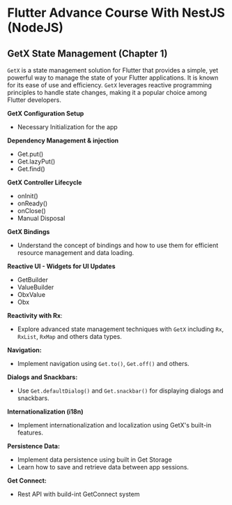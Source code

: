 # Flutter Advance Course With NestJS (NodeJS)

## GetX State Management (Chapter 1)

`GetX` is a state management solution for Flutter that provides a simple, yet powerful way to manage the state of your Flutter applications. It is known for its ease of use and efficiency. `GetX` leverages reactive programming principles to handle state changes, making it a popular choice among Flutter developers.

**GetX Configuration Setup**

- Necessary Initialization for the app

**Dependency Management & injection**

- Get.put()
- Get.lazyPut()
- Get.find()

**GetX Controller Lifecycle**

- onInit()
- onReady()
- onClose()
- Manual Disposal

**GetX Bindings**

- Understand the concept of bindings and how to use them for efficient resource management and data loading.

**Reactive UI - Widgets for UI Updates**

- GetBuilder
- ValueBuilder
- ObxValue
- Obx

**Reactivity with Rx**:

- Explore advanced state management techniques with `GetX` including `Rx`, `RxList`, `RxMap` and others data types.

**Navigation:**

- Implement navigation using `Get.to()`, `Get.off()` and others.

**Dialogs and Snackbars:**

- Use `Get.defaultDialog()` and `Get.snackbar()` for displaying dialogs and snackbars.

**Internationalization (i18n)**

- Implement internationalization and localization using GetX's built-in features.

**Persistence Data:**

- Implement data persistence using built in Get Storage
- Learn how to save and retrieve data between app sessions.

**Get Connect:**

- Rest API with build-int GetConnect system

